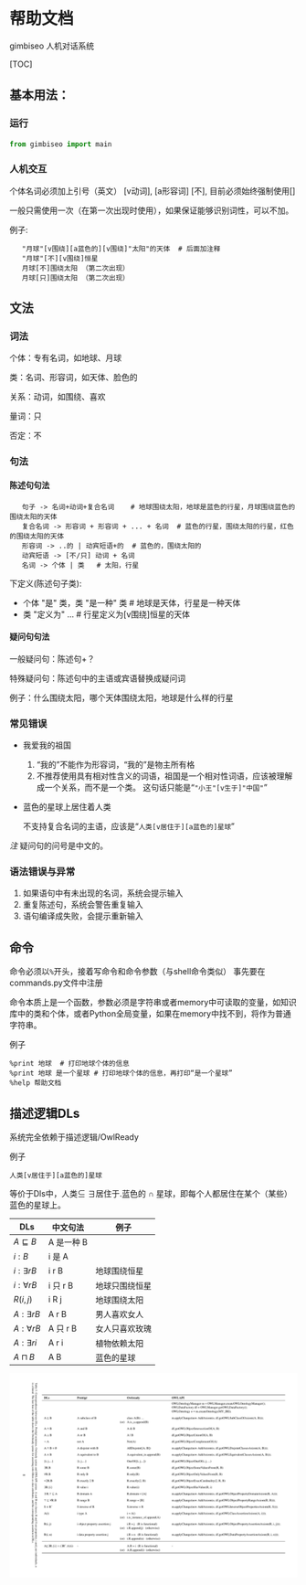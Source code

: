 # 帮助文档

gimbiseo 人机对话系统

[TOC]

## 基本用法：

### 运行

```python
from gimbiseo import main
```

### 人机交互

个体名词必须加上引号（英文）
[v动词], [a形容词]
[不], 目前必须始终强制使用[]

一般只需使用一次（在第一次出现时使用），如果保证能够识别词性，可以不加。

例子:

```
   "月球"[v围绕][a蓝色的][v围绕]"太阳"的天体  # 后面加注释
   "月球"[不][v围绕]恒星
   月球[不]围绕太阳 （第二次出现）
   月球[只]围绕太阳 （第二次出现）
```

## 文法

### 词法

个体：专有名词，如地球、月球

类：名词、形容词，如天体、脸色的

关系：动词，如围绕、喜欢

量词：只

否定：不

### 句法

#### 陈述句句法

```
   句子 -> 名词+动词+复合名词    # 地球围绕太阳，地球是蓝色的行星，月球围绕蓝色的围绕太阳的天体
   复合名词 -> 形容词 + 形容词 + ... + 名词  # 蓝色的行星，围绕太阳的行星，红色的围绕太阳的天体
   形容词 -> ..的 | 动宾短语+的  # 蓝色的，围绕太阳的
   动宾短语 -> [不/只] 动词 + 名词
   名词 -> 个体 | 类   # 太阳，行星
```

下定义(陈述句子类):

- 个体 "是" 类，类 "是一种" 类  # 地球是天体，行星是一种天体
- 类 "定义为" ...  # 行星定义为[v围绕]恒星的天体

#### 疑问句句法

一般疑问句：陈述句+？



特殊疑问句：陈述句中的主语或宾语替换成疑问词

例子：什么围绕太阳，哪个天体围绕太阳，地球是什么样的行星



### 常见错误

- 我爱我的祖国

   1. “我的”不能作为形容词，“我的”是物主所有格
   2. 不推荐使用具有相对性含义的词语，祖国是一个相对性词语，应该被理解成一个关系，而不是一个类。
      这句话只能是“`"小王"[v生于]"中国"`”

- 蓝色的星球上居住着人类

  不支持复合名词的主语，应该是“`人类[v居住于][a蓝色的]星球`”

*注* 疑问句的问号是中文的。

### 语法错误与异常

1. 如果语句中有未出现的名词，系统会提示输入
2. 重复陈述句，系统会警告重复输入
3. 语句编译成失败，会提示重新输入

## 命令

命令必须以`%`开头，接着写命令和命令参数（与shell命令类似）
事先要在commands.py文件中注册

命令本质上是一个函数，参数必须是字符串或者memory中可读取的变量，如知识库中的类和个体，或者Python全局变量，如果在memory中找不到，将作为普通字符串。

例子

```
%print 地球  # 打印地球个体的信息
%print 地球 是一个星球 # 打印地球个体的信息，再打印“是一个星球”
%help 帮助文档
```



## 描述逻辑DLs

系统完全依赖于描述逻辑/OwlReady

例子

`人类[v居住于][a蓝色的]星球`

等价于Dls中，人类$\subseteq$ $\exists$居住于.蓝色的 $\cap$ 星球，即每个人都居住在某个（某些）蓝色的星球上。

| DLs               | 中文句法   | 例子           |
| ----------------- | ---------- | -------------- |
| $A\sqsubseteq B$  | A 是一种 B |                |
| $i : B$           | i 是 A     |                |
| $i:\exists r B$   | i r B      | 地球围绕恒星   |
| $i:\forall r B$   | i 只 r B   | 地球只围绕恒星 |
| $R(i,j)$          | i R j      | 地球围绕太阳   |
| $A:\exists r B$   | A r B      | 男人喜欢女人   |
| $A:\forall r B$   | A 只 r B   | 女人只喜欢玫瑰 |
| $A:\exists r {i}$ | A r i      | 植物依赖太阳   |
| $A\sqcap B$       | A B        | 蓝色的星球     |



![](dls-owlready.png)
